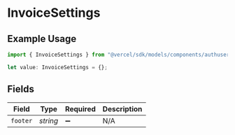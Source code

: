 # InvoiceSettings

## Example Usage

```typescript
import { InvoiceSettings } from "@vercel/sdk/models/components/authuser.js";

let value: InvoiceSettings = {};
```

## Fields

| Field              | Type               | Required           | Description        |
| ------------------ | ------------------ | ------------------ | ------------------ |
| `footer`           | *string*           | :heavy_minus_sign: | N/A                |